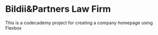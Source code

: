 # Bildii&Partners Law Firm

This is a codecademy project for creating a company homepage using Flexbox